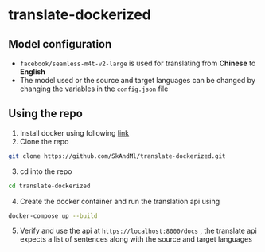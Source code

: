 # translate-dockerized

## Model configuration
- `facebook/seamless-m4t-v2-large` is used for translating from **Chinese** to **English**
- The model used or the source and target languages can be changed by changing the variables in the `config.json` file

## Using the repo
1. Install docker using following [link](https://docs.docker.com/engine/install/)
2. Clone the repo
```bash
git clone https://github.com/SkAndMl/translate-dockerized.git 
```
3. cd into the repo
```bash
cd translate-dockerized
```
4. Create the docker container and run the translation api using
```bash
docker-compose up --build
```
5. Verify and use the api at `https://localhost:8000/docs` , the translate api expects a list of sentences along with the source and target languages
